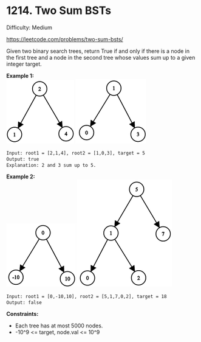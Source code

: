 # 1214. Two Sum BSTs

Difficulty: Medium

https://leetcode.com/problems/two-sum-bsts/

Given two binary search trees, return True if and only if there is a node in the first tree and a node in the second tree whose values sum up to a given integer target.

**Example 1:**  
![ex1](ex1_1.png) ![ex1](ex1_2.png)
```
Input: root1 = [2,1,4], root2 = [1,0,3], target = 5
Output: true
Explanation: 2 and 3 sum up to 5.
```

**Example 2:**  
![ex2](ex2_1.png) ![ex2](ex2_2.png)
```
Input: root1 = [0,-10,10], root2 = [5,1,7,0,2], target = 18
Output: false
```

**Constraints:**

* Each tree has at most 5000 nodes.
* -10^9 <= target, node.val <= 10^9

